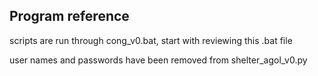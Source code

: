 ## Program reference

scripts are run through cong_v0.bat, start with reviewing this .bat file 

user names and passwords have been removed from shelter_agol_v0.py